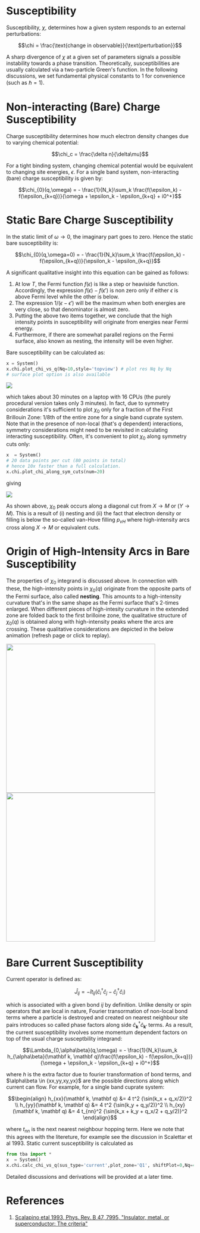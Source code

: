 # Susceptibility


Susceptibility, $\chi$, determines how a given system responds to an external perturbations:
```math
\chi = \frac{\text{change in observable}}{\text{perturbation}}
```
A sharp divergence of $\chi$ at a given set of parameters signals a possible instability towards a phase transition. Theoretically, susceptibilities are usually calculated via a two-particle Green's function. In the following discussions, we set fundamental physical constants to 1 for convenience (such as $\hbar=1$).


# Non-interacting (Bare) Charge Susceptibility

Charge susceptibility determines how much electron density changes due to varying chemical potential:
```math
\chi_c = \frac{\delta n}{\delta\mu}
```
For a tight binding system, changing chemical potential would be equivalent to changing site energies, $\epsilon$.
For a single band system, non-interacting (bare) charge susceptibility is given by:


```math
\chi_{0}(q,\omega) = - \frac{1}{N_k}\sum_k \frac{f(\epsilon_k) - f(\epsilon_{k+q})}{\omega + \epsilon_k - \epsilon_{k+q} + i0^+}
```


# Static Bare Charge Susceptibility


In the static limit of ${\omega \rightarrow 0}$, the imaginary part goes to zero. Hence the static bare susceptibility is:


```math
\chi_{0}(q,\omega=0) = - \frac{1}{N_k}\sum_k \frac{f(\epsilon_k) - f(\epsilon_{k+q})}{\epsilon_k - \epsilon_{k+q}}
```
A significant qualitative insight into this equation can be gained as follows:


1. At low $T$, the Fermi function $f(\epsilon)$ is like a step or heaviside function. Accordingly, the expression $f(\epsilon)-f(\epsilon')$ is non zero only if either $\epsilon$ is above Fermi level while the other is below.
2. The expression $1/(\epsilon-\epsilon')$ will be the maximum when both energies are very close, so that denominator is almost zero.
3. Putting the above two items together, we conclude that the high intensity points in susceptibility will originate from energies near Fermi energy.
4. Furthermore, if there are somewhat parallel regions on the Fermi surface, also known as nesting, the intensity will be even higher.


Bare susceptibility can be calculated as:
```python
x = System()
x.chi.plot_chi_vs_q(Nq=10,style='topview') # plot res Nq by Nq
# surface plot option is also available
```
<p float='left'>
 <img src='/images/tetra/cuprate_single_band_susceptibility_fill040_64x64.png'/>
</p>


which takes about 30 minutes on a laptop with 16 CPUs (the purely procedural version takes only 3 minutes).
In fact, due to symmetry considerations it's sufficient to plot $\chi_{0}$ only for a fraction of the First Brillouin Zone: 1/8th of the entire zone for a single band cuprate system.
Note that in the presence of non-local (that's $q$ dependent) interactions, symmetry considerations might need to be revisited in calculating interacting susceptibility.
Often, it's convenient to plot $\chi_{0}$ along symmetry cuts only:


```python
x  = System()
# 20 data points per cut (80 points in total)
# hence 10x faster than a full calculation.
x.chi.plot_chi_along_sym_cuts(num=20)
```


giving


<p float='left'>
 <img src='/images/tetra/cuprate_single_band_susceptibility_cuts.png' />
</p>

As shown above, $\chi_0$ peak occurs along a diagonal cut from $X\rightarrow M$ or ($Y\rightarrow M$). This is a result of (i) nesting and (ii) the fact that electron density or filling is below the so-called van-Hove filling $p_{vH}$ where high-intensity arcs cross along $X\rightarrow M$ or equivalent cuts.

# Origin of High-Intensity Arcs in Bare Susceptibility

The properties of $\chi_0$ integrand is discussed above.
In connection with these, the high-intensity points in $\chi_0(q)$ originate from the opposite parts of the Fermi surface, also called **nesting**.
This amounts to a high-intensity curvature that's in the same shape as the Fermi surface that's 2-times enlarged.
When different pieces of high-intesity curvature in the extended zone are folded back to the first brilloine zone, the qualitative structure of $\chi_0(q)$ is obtained along with high-intensity peaks where the arcs are crossing.
These qualitative considerations are depicted in the below animation (refresh page or click to replay).

<p float='left'>
 <img src='/images/tetra/origin_of_susceptibility_arcs.gif' width="400" />
 <img src='/images/tetra/origin_of_susceptibility_arcs_final.png' width="400" />
</p>

# Bare Current Susceptibility

Current operator is defined as:
```math
\hat J_{ij} = - \hat i t_{ij}\left (  \hat c_{i}^\dagger \hat c_{j}^{} - \hat c_{j}^\dagger \hat c_{i}^{}  \right )
```
which is associated with a given bond $ij$ by definition.
Unlike density or spin operators that are local in nature, Fourier transormation of non-local bond terms where a particle is destroyed and created on nearest neighbour site pairs introduces so called phase factors along side $\hat c_{\mathbf k}^\dagger \hat c_{\mathbf k'}^{}$ terms.
As a result, the current susceptibility involves some momentum dependent factors on top of the usual charge susceptbility integrand:
```math
\Lambda_{0,\alpha\beta}(q,\omega) = - \frac{1}{N_k}\sum_k h_{\alpha\beta}(\mathbf k, \mathbf q)\frac{f(\epsilon_k) - f(\epsilon_{k+q})}{\omega + \epsilon_k - \epsilon_{k+q} + i0^+}
```
where $h$ is the extra factor due to fourier transformation of bond terms, and $\alpha\beta \in \{xx,yy,xy,yx}$ are the possible directions along which current can flow.
For example, for a single band cuprate system:
```math
\begin{align}
h_{xx}(\mathbf k, \mathbf q) &= 4 t^2 {\sin(k_x + q_x/2)}^2 \\
h_{yy}(\mathbf k, \mathbf q) &= 4 t^2 {\sin(k_y + q_y/2)}^2 \\
h_{xy}(\mathbf k, \mathbf q) &= 4 t_{nn}^2 {\sin(k_x + k_y + q_x/2 + q_y/2)}^2
\end{align}
```
where $t_{nn}$ is the next nearest neighbour hopping term.
Here we note that this agrees with the litereture, for example see the discussion in Scalettar et al 1993.
Static current susceptibility is calculated as
```python
from tba import *
x  = System()
x.chi.calc_chi_vs_q(sus_type='current',plot_zone='Q1', shiftPlot=0,Nq=4,recalc=True)
```
Detailed discussions and derivations will be provided at a later time.

# References

1. [Scalapino etal 1993, Phys. Rev. B 47, 7995, "Insulator, metal, or superconductor: The criteria"](https://journals.aps.org/prb/abstract/10.1103/PhysRevB.47.7995)
